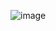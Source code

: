 ![image](https://github.com/avinash201199/Login-Signup-templates/assets/61057666/63577bfe-875a-4033-b3a7-9890a1b75563)
